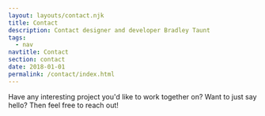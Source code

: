 ```yaml
---
layout: layouts/contact.njk
title: Contact
description: Contact designer and developer Bradley Taunt
tags:
  - nav
navtitle: Contact
section: contact
date: 2018-01-01
permalink: /contact/index.html
---
```

Have any interesting project you'd like to work together on? Want to just say hello? Then feel free to reach out!
